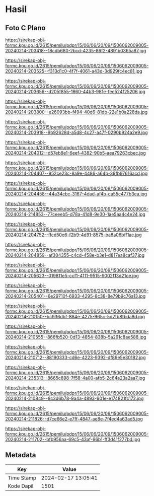 # Hasil

## Foto C Plano

https://sirekap-obj-formc.kpu.go.id/2615/pemilu/pdpr/15/06/06/20/09/1506062009005-20240214-203418--18cdb680-2bcd-4235-86f2-4891b0365a87.jpg

https://sirekap-obj-formc.kpu.go.id/2615/pemilu/pdpr/15/06/06/20/09/1506062009005-20240214-203525--f313d1c0-4f7f-4061-a43d-3d929fc4ec81.jpg

https://sirekap-obj-formc.kpu.go.id/2615/pemilu/pdpr/15/06/06/20/09/1506062009005-20240214-203656--d205f855-1860-44b3-981e-fee524f25206.jpg

https://sirekap-obj-formc.kpu.go.id/2615/pemilu/pdpr/15/06/06/20/09/1506062009005-20240214-203800--e26093bb-f494-40d6-81db-22e1b0a228da.jpg

https://sirekap-obj-formc.kpu.go.id/2615/pemilu/pdpr/15/06/06/20/09/1506062009005-20240214-203918--9b92628d-a5d8-4c27-a47f-0290b924a2e9.jpg

https://sirekap-obj-formc.kpu.go.id/2615/pemilu/pdpr/15/06/06/20/09/1506062009005-20240214-204012--d57eb8e1-6eef-4382-90b5-aea79263cbec.jpg

https://sirekap-obj-formc.kpu.go.id/2615/pemilu/pdpr/15/06/06/20/09/1506062009005-20240214-204407--952ce23c-8a9e-4486-a64b-39fb97616acd.jpg

https://sirekap-obj-formc.kpu.go.id/2615/pemilu/pdpr/15/06/06/20/09/1506062009005-20240214-204458--44a34cbc-3167-4dad-af4b-ca55c477b3ea.jpg

https://sirekap-obj-formc.kpu.go.id/2615/pemilu/pdpr/15/06/06/20/09/1506062009005-20240214-214853--77ceeeb5-d78a-41d8-9e30-1ae5aa4c4e24.jpg

https://sirekap-obj-formc.kpu.go.id/2615/pemilu/pdpr/15/06/06/20/09/1506062009005-20240214-204752--ffcd50e6-f2b9-4d91-8575-ba8a06bff1ac.jpg

https://sirekap-obj-formc.kpu.go.id/2615/pemilu/pdpr/15/06/06/20/09/1506062009005-20240214-204859--af304355-c4cd-458e-b3e1-d817ea8caf37.jpg

https://sirekap-obj-formc.kpu.go.id/2615/pemilu/pdpr/15/06/06/20/09/1506062009005-20240214-205623--019811e5-ccf1-4111-9515-9002f13d21ce.jpg

https://sirekap-obj-formc.kpu.go.id/2615/pemilu/pdpr/15/06/06/20/09/1506062009005-20240214-205401--6e29710f-6933-4295-8c38-8e79b9c76a13.jpg

https://sirekap-obj-formc.kpu.go.id/2615/pemilu/pdpr/15/06/06/20/09/1506062009005-20240214-210150--bc936dbf-884e-4275-965c-5d2fb8fbda8d.jpg

https://sirekap-obj-formc.kpu.go.id/2615/pemilu/pdpr/15/06/06/20/09/1506062009005-20240214-210555--866fb520-0d13-4854-838b-5a291c8ae588.jpg

https://sirekap-obj-formc.kpu.go.id/2615/pemilu/pdpr/15/06/06/20/09/1506062009005-20240214-210712--88190333-cd6e-4223-9392-df89e5e30182.jpg

https://sirekap-obj-formc.kpu.go.id/2615/pemilu/pdpr/15/06/06/20/09/1506062009005-20240214-235313--8665c898-7f58-4a00-afb5-2c64a23a2aa7.jpg

https://sirekap-obj-formc.kpu.go.id/2615/pemilu/pdpr/15/06/06/20/09/1506062009005-20240214-210849--8c3d6b78-9a4a-4893-901e-e174821fc172.jpg

https://sirekap-obj-formc.kpu.go.id/2615/pemilu/pdpr/15/06/06/20/09/1506062009005-20240214-211826--d7ce66e2-e7ff-4847-ae8e-7f4ed4a63ad5.jpg

https://sirekap-obj-formc.kpu.go.id/2615/pemilu/pdpr/15/06/06/20/09/1506062009005-20240214-211702--bfb956aa-69c5-43af-96b1-ff3d41f277bd.jpg


## Metadata

| Key        | Value               |
| ---------- | ------------------- |
| Time Stamp | 2024-02-17 13:05:41 |
| Kode Dapil | 1501                |



